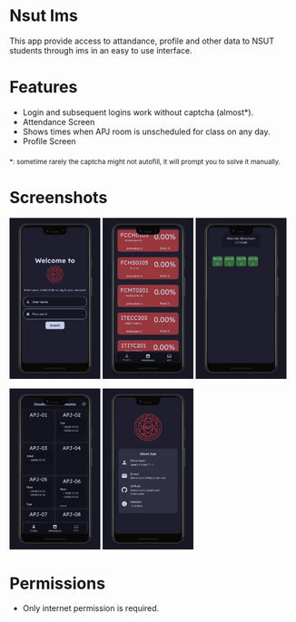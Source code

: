 # Nsut Ims
This app provide access to attandance, profile and other data to NSUT students through ims in an easy to use interface.

# Features
- Login and subsequent logins work without captcha (almost*).
- Attendance Screen
- Shows times when APJ room is unscheduled for class on any day.
- Profile Screen

<sub>*: sometime rarely the captcha might not autofill, it will prompt you to solve it manually.

# Screenshots
<p float="left">
  <img src="screenshots/Screenshot 1.jpg" alt="Screenshot Gallery" width="160"/>
  <img src="screenshots/Screenshot 2.jpg" alt="Screenshot Gallery" width="160"/>
  <img src="screenshots/Screenshot 3.jpg" alt="Screenshot Gallery" width="160"/>
</p>
<p float="left">
  <img src="screenshots/Screenshot 4.jpg" alt="Screenshot Gallery" width="160"/>
  <img src="screenshots/Screenshot 5.jpg" alt="Screenshot Gallery" width="160"/>
</p>

# Permissions
- Only internet permission is required.
